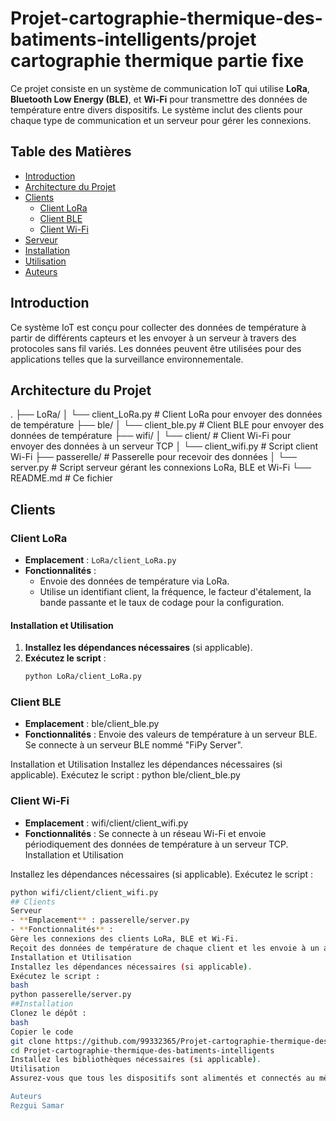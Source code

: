 
# Projet-cartographie-thermique-des-batiments-intelligents/projet cartographie thermique partie fixe


Ce projet consiste en un système de communication IoT qui utilise **LoRa**, **Bluetooth Low Energy (BLE)**, et **Wi-Fi** pour transmettre des données de température entre divers dispositifs. Le système inclut des clients pour chaque type de communication et un serveur pour gérer les connexions.

## Table des Matières

- [Introduction](#introduction)
- [Architecture du Projet](#architecture-du-projet)
- [Clients](#clients)
  - [Client LoRa](#client-lora)
  - [Client BLE](#client-ble)
  - [Client Wi-Fi](#client-wi-fi)
- [Serveur](#serveur)
- [Installation](#installation)
- [Utilisation](#utilisation)
- [Auteurs](#auteurs)

## Introduction

Ce système IoT est conçu pour collecter des données de température à partir de différents capteurs et les envoyer à un serveur à travers des protocoles sans fil variés. Les données peuvent être utilisées pour des applications telles que la surveillance environnementale.

## Architecture du Projet
. ├── LoRa/ │ └── client_LoRa.py # Client LoRa pour envoyer des données de température ├── ble/ │ └── client_ble.py # Client BLE pour envoyer des données de température ├── wifi/ │ └── client/ # Client Wi-Fi pour envoyer des données à un serveur TCP │ └── client_wifi.py # Script client Wi-Fi ├── passerelle/ # Passerelle pour recevoir des données │ └── server.py # Script serveur gérant les connexions LoRa, BLE et Wi-Fi └── README.md # Ce fichier

## Clients

### Client LoRa

- **Emplacement** : `LoRa/client_LoRa.py`
- **Fonctionnalités** :
  - Envoie des données de température via LoRa.
  - Utilise un identifiant client, la fréquence, le facteur d'étalement, la bande passante et le taux de codage pour la configuration.

#### Installation et Utilisation
1. **Installez les dépendances nécessaires** (si applicable).
2. **Exécutez le script** :
   ```bash
   python LoRa/client_LoRa.py
   
### Client BLE
- **Emplacement** : ble/client_ble.py
- **Fonctionnalités** :
Envoie des valeurs de température à un serveur BLE.
Se connecte à un serveur BLE nommé "FiPy Server".

Installation et Utilisation
Installez les dépendances nécessaires (si applicable).
Exécutez le script :
python ble/client_ble.py
### Client Wi-Fi
- **Emplacement** :  wifi/client/client_wifi.py
- **Fonctionnalités** :
Se connecte à un réseau Wi-Fi et envoie périodiquement des données de température à un serveur TCP.
 Installation et Utilisation

Installez les dépendances nécessaires (si applicable).
Exécutez le script :
   ```bash
   python wifi/client/client_wifi.py
## Clients
Serveur
- **Emplacement** : passerelle/server.py
- **Fonctionnalités** :
Gère les connexions des clients LoRa, BLE et Wi-Fi.
Reçoit des données de température de chaque client et les envoie à un autre nœud TCP.
Installation et Utilisation
Installez les dépendances nécessaires (si applicable).
Exécutez le script :
bash
python passerelle/server.py
##Installation
Clonez le dépôt :
bash
Copier le code
git clone https://github.com/99332365/Projet-cartographie-thermique-des-batiments-intelligents.git
cd Projet-cartographie-thermique-des-batiments-intelligents
Installez les bibliothèques nécessaires (si applicable).
Utilisation
Assurez-vous que tous les dispositifs sont alimentés et connectés au même réseau. Exécutez d'abord le serveur, puis les clients correspondants (LoRa, BLE, Wi-Fi) pour commencer à recevoir et envoyer des données.

Auteurs
Rezgui Samar

